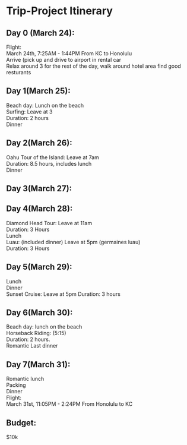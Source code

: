 # Trip-Project Itinerary 

## Day 0 (March 24):

Flight: </br>
March 24th, 7:25AM - 1:44PM From KC to Honolulu </br>
Arrive (pick up and drive to airport in rental car </br>
Relax around 3 for the rest of the day, walk around hotel area find good resturants

## Day 1(March 25):
Beach day: Lunch on the beach</br>
Surfing: Leave at 3 </br>
Duration: 2 hours</br>
Dinner</br>

## Day 2(March 26):
Oahu Tour of the Island: Leave at 7am </br>
Duration: 8.5 hours, includes lunch </br>
Dinner

## Day 3(March 27):


## Day 4(March 28):
Diamond Head Tour: Leave at 11am </br>
Duration: 3 Hours</br>
Lunch</br>
Luau: (included dinner) Leave at 5pm (germaines luau) </br> 
Duration: 3 Hours

## Day 5(March 29): 

Lunch</br>
Dinner</br>
Sunset Cruise: Leave at 5pm
Duration: 3 hours

## Day 6(March 30): 

Beach day: lunch on the beach </br>
Horseback Riding:  (5:15) </br>
Duration: 2 hours. </br>
Romantic Last dinner

## Day 7(March 31): 
Romantic lunch</br>
Packing</br>
Dinner</br>
Flight: </br>
March 31st, 11:05PM - 2:24PM From Honolulu to KC </br>

## Budget: 
$10k 
